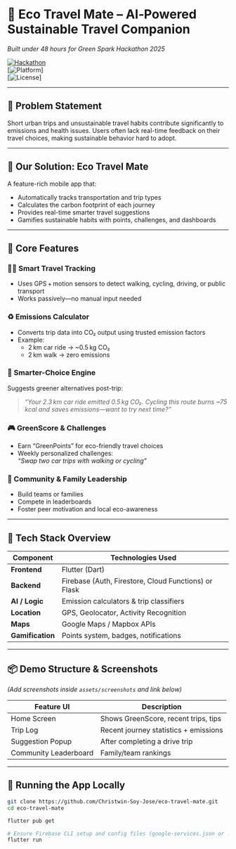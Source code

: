 # 🌿 Eco Travel Mate – AI‑Powered Sustainable Travel Companion  
*Built under 48 hours for Green Spark Hackathon 2025*

[![Hackathon](https://img.shields.io/badge/Hackathon-Green%20Spark%202025-orange)](https://github.com/Christwin-Soy-Jose/eco-travel-mate)  
[![Platform](https://img.shields.io/badge/Platform‑Flutter‑%2B‑Firebase-blue)]  
[![License](https://img.shields.io/badge/License-MIT-green)]  

---

## 🎯 Problem Statement  
Short urban trips and unsustainable travel habits contribute significantly to emissions and health issues. Users often lack real-time feedback on their travel choices, making sustainable behavior hard to adopt.

---

## 🚀 Our Solution: Eco Travel Mate

A feature-rich mobile app that:
- Automatically tracks transportation and trip types  
- Calculates the carbon footprint of each journey  
- Provides real-time smarter travel suggestions  
- Gamifies sustainable habits with points, challenges, and dashboards  

---

## 🧩 Core Features

### **🚶‍♀️ Smart Travel Tracking**  
- Uses GPS + motion sensors to detect walking, cycling, driving, or public transport  
- Works passively—no manual input needed

### **♻️ Emissions Calculator**  
- Converts trip data into CO₂ output using trusted emission factors  
- Example:  
  - 2 km car ride → ~0.5 kg CO₂  
  - 2 km walk → zero emissions

### **🌿 Smarter-Choice Engine**  
Suggests greener alternatives post-trip:
> _“Your 2.3 km car ride emitted 0.5 kg CO₂. Cycling this route burns ~75 kcal and saves emissions—want to try next time?”_

### **🎮 GreenScore & Challenges**  
- Earn “GreenPoints” for eco-friendly travel choices  
- Weekly personalized challenges:  
  _“Swap two car trips with walking or cycling”_

### **👥 Community & Family Leadership**  
- Build teams or families  
- Compete in leaderboards  
- Foster peer motivation and local eco-awareness  

---

## 🧪 Tech Stack Overview

| Component       | Technologies Used                        |
|----------------|------------------------------------------|
| **Frontend**   | Flutter (Dart)                        |
| **Backend**    | Firebase (Auth, Firestore, Cloud Functions) or Flask |
| **AI / Logic** | Emission calculators & trip classifiers |
| **Location**   | GPS, Geolocator, Activity Recognition  |
| **Maps**       | Google Maps / Mapbox APIs              |
| **Gamification** | Points system, badges, notifications |

---

## 📦 Demo Structure & Screenshots

*(Add screenshots inside `assets/screenshots` and link below)*

| Feature UI          | Description                            |
|---------------------|----------------------------------------|
| Home Screen         | Shows GreenScore, recent trips, tips   |
| Trip Log            | Recent journey statistics + emissions  |
| Suggestion Popup    | After completing a drive trip          |
| Community Leaderboard | Family/team rankings                  |

---

## 🚀 Running the App Locally

```bash
git clone https://github.com/Christwin-Soy-Jose/eco-travel-mate.git
cd eco-travel-mate

flutter pub get

# Ensure Firebase CLI setup and config files (google-services.json or .env)
flutter run
